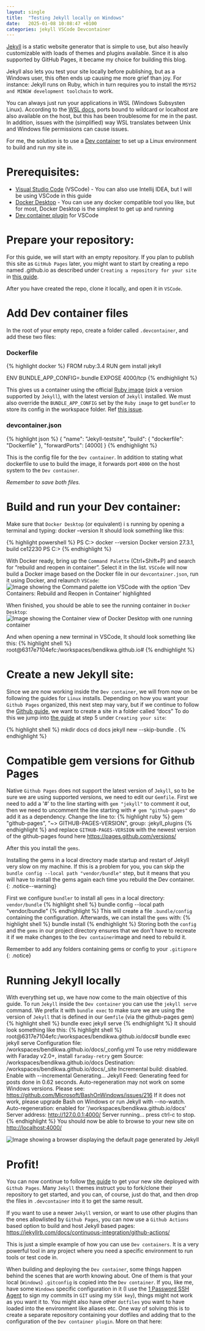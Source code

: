 ```yaml
---
layout: single
title:  "Testing Jekyll locally on Windows"
date:   2025-01-08 10:08:47 +0100
categories: jekyll VSCode Devcontainer
---
```

[Jekyll][jekyll] is a static website generator that is simple to use, but also heavily customizable with loads of themes and plugins available. Since it is also supported by GitHub Pages, it became my choice for building this blog.

Jekyll also lets you test your site locally before publishing, but as a Windows user, this often ends up causing me more grief than joy. For instance: Jekyll runs on Ruby, which in turn requires you to install the `MSYS2 and MINGW development toolchain` to work.

You can always just run your applications in WSL (Windows Subsysten Linux). According to the [WSL docs](https://learn.microsoft.com/en-us/windows/wsl/wsl-config#main-wsl-settings), ports bound to wildcard or localhost are also available on the host, but this has been troublesome for me in the past. In addition, issues with the (simplified) way WSL translates between Unix and Windows file permissions can cause issues.

For me, the solution is to use a [Dev container][dev-containers] to set up a Linux environment to build and run my site in.

# Prerequisites:
- [Visual Studio Code](https://code.visualstudio.com/) (VSCode) - You can also use Intellij IDEA, but I will be using VSCode in this guide
- [Docker Desktop](https://www.docker.com/get-started/) - You can use any docker compatible tool you like, but for most, Docker Desktop is the simplest to get up and running
- [Dev container plugin](https://code.visualstudio.com/docs/devcontainers/tutorial) for VSCode 

# Prepare your repository:
For this guide, we will start with an empty repository.
If you plan to publish this site as `GitHub Pages` later, you might want to start by creating a repo named <your-github-username>.github.io as described under `Creating a repository for your site` in [this guide][gh-jekyll-guide].

After you have created the repo, clone it locally, and open it in `VSCode`.

# Add Dev container files
In the root of your empty repo, create a folder called `.devcontainer`, and add these two files:

### Dockerfile

{% highlight docker %}
FROM ruby:3.4
RUN gem install jekyll

ENV BUNDLE_APP_CONFIG=.bundle
EXPOSE 4000/tcp
{% endhighlight %}

This gives us a container using the official [Ruby image](https://hub.docker.com/_/ruby) (pick a version supported by `Jekyll`), with the latest version of `Jekyll` installed.
We must also override the `BUNDLE_APP_CONFIG` set by the `Ruby image` to get `bundler` to store its config in the workspace folder. Ref [this issue](https://github.com/docker-library/ruby/issues/129).

### devcontainer.json
{% highlight json %}
{
    "name": "Jekyll-testsite",
    "build": { "dockerfile": "Dockerfile" },
    "forwardPorts": [4000]
}
{% endhighlight %}


This is the config file for the `Dev container`. 
In addition to stating what dockerfile to use to build the image, it forwards port `4000` on the host system to the `Dev container`.

*Remember to save both files.* 

# Build and run your Dev container:
Make sure that `Docker Desktop` (or equivalent) i s running by opening a terminal and typing:
docker –version
It should look something like this:

{% highlight powershell %}
PS C:\> docker --version
Docker version 27.3.1, build ce12230
PS C:\>
{% endhighlight %}


With Docker ready, bring up the `Command Palette` (Ctrl+Shift+P) and search for “rebuild and reopen in container”.
Select it in the list. `VSCode` will now build a Docker image based on the Docker file in our `devcontainer.json`, run it using Docker, and relaunch `VSCode`:
<img src="{{ site.url }}{{ site.baseurl }}/assets/images/jekyll-on-windows/rebuild.png" alt="Image showing the Command palette ion VSCode with the option 'Dev Containers: Rebuild and Reopen in Container' highlighted">

When finished, you should be able to see the running container in `Docker Desktop`:
<img src="{{ site.url }}{{ site.baseurl }}/assets/images/jekyll-on-windows/docker.png" alt="Image showing the Container view of Docker Desktop with one running container">

And when opening a new terminal in VSCode, It should look something like this:
{% highlight shell %}
root@6317e7104efc:/workspaces/bendikwa.github.io#
{% endhighlight %}


# Create a new Jekyll site:
Since we are now working inside the `Dev container`, we will from now on be following the guides for `Linux` installs.
Depending on how you want your `Github Pages` organized, this next step may vary, but if we continue to follow the [Github guide][gh-jekyll-guide], we want to create a site in a folder called “docs”
To do this we jump into [the guide][gh-jekyll-guide] at step 5 under `Creating your site`:

{% highlight shell %}
mkdir docs
cd docs
jekyll new --skip-bundle .
{% endhighlight %}

# Compatible gem versions for Github Pages
Native `Github Pages` does not support the latest version of `Jekyll`, so to be sure we are using supported versions, we need to edit our `Gemfile`.
First we need to add a '#' to the line starting with `gem "jekyll"` to comment it out, then we need to uncomment the line starting with `# gem "github-pages"` do add it as a dependency.
Change the line to:
{% highlight ruby %}
gem "github-pages", "~> GITHUB-PAGES-VERSION", group: :jekyll_plugins
{% endhighlight %}
and replace `GITHUB-PAGES-VERSION` with the newest version of the github-pages found here <https://pages.github.com/versions/>

After this you install the `gems`.

Installing the gems in a local directory made startup and restart of Jekyll very slow on my machine. If this is a problem for you, you can skip the `bundle config --local path "vendor/bundle"` step, but it means that you will have to install the gems again each time you rebuild the Dev container.
{: .notice--warning}

First we configure `bundler` to install all `gems` in a local directory: `vendor/bundle`
{% highlight shell %}
bundle config --local path "vendor/bundle"
{% endhighlight %}
This will create a file `.bundle/config` containing the configuration.
Afterwards, we can install the `gems` with:
{% highlight shell %}
bundle install
{% endhighlight %}
Storing both the `config` and the `gems` in our project directory ensures that we don't have to recreate it if we make changes to the `Dev container`image and need to rebuild it.

Remember to add any folders containing gems or config to your `.gitignore`
{: .notice}

# Running Jekyll locally
With everything set up, we have now come to the main objective of this guide.
To run `Jekyll` inside the `Dev container` you can use the `jekyll serve` command. We prefix it with `bundle exec` to make sure we are using the version of `Jekyll` that is defined in our `Gemfile` (via the github-pages gem)
{% highlight shell %}
bundle exec jekyll serve
{% endhighlight %}
It should look something like this:
{% highlight shell %}
root@6317e7104efc:/workspaces/bendikwa.github.io/docs# bundle exec jekyll serve
Configuration file: /workspaces/bendikwa.github.io/docs/_config.yml
To use retry middleware with Faraday v2.0+, install `faraday-retry` gem
            Source: /workspaces/bendikwa.github.io/docs
       Destination: /workspaces/bendikwa.github.io/docs/_site
 Incremental build: disabled. Enable with --incremental
      Generating... 
       Jekyll Feed: Generating feed for posts
                    done in 0.62 seconds.
                    Auto-regeneration may not work on some Windows versions.
                    Please see: https://github.com/Microsoft/BashOnWindows/issues/216
                    If it does not work, please upgrade Bash on Windows or run Jekyll with --no-watch.
 Auto-regeneration: enabled for '/workspaces/bendikwa.github.io/docs'
    Server address: http://127.0.0.1:4000/
  Server running... press ctrl-c to stop.
{% endhighlight %}
You should now be able to browse to your new site on <http://localhost:4000/>

<img src="{{ site.url }}{{ site.baseurl }}/assets/images/jekyll-on-windows/final-page.png" alt="Image showing a browser displaying the default page generated by Jekyll">

# Profit!
You can now continue to follow [the guide][gh-jekyll-guide] to get your new site deployed with `Github Pages`.
Many `Jekyll` themes instruct you to fork/clone their repository to get started, and you can, of course, just do that, and then drop the files in `.devcontainer` into it to get the same result.

If you want to use a newer `Jekyll` version, or want to use other plugins than the ones allowlisted by `Github Pages`, you can now use a `Github Actions` based option to build and host Jekyll based pages: <https://jekyllrb.com/docs/continuous-integration/github-actions/>

This is just a simple example of how you can use `Dev containers`. It is a very powerful tool in any project where you need a specific environment to run tools or test code in.

When building and deploying the `Dev container`, some things happen behind the scenes that are worth knowing about. One of them is that your local (`Windows`) `.gitconfig` is copied into the `Dev container`. If you, like me, have some `Windows` specific configuration in it (I use the [1 Password SSH Agent](https://developer.1password.com/docs/ssh/agent/) to sign my commits in `GIT` using my `SSH key`), things might not work as you want it to. You might also have other `dotfiles` you want to have loaded into the environment like aliases etc. One way of solving this is to create a separate repository containing your dotfiles and adding that to the configuration of the `Dev container plugin`. More on that here: <Link>


[jekyll]: https://jekyllrb.com/
[dev-containers]:   https://containers.dev/
[gh-jekyll-guide]: https://docs.github.com/en/pages/setting-up-a-github-pages-site-with-jekyll/creating-a-github-pages-site-with-jekyll
